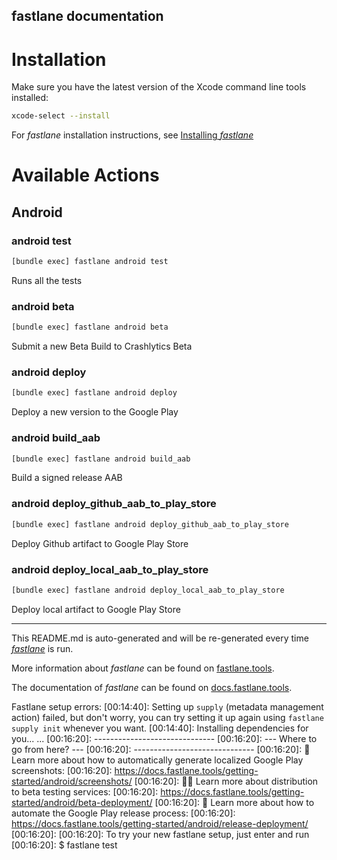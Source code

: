 fastlane documentation
----

# Installation

Make sure you have the latest version of the Xcode command line tools installed:

```sh
xcode-select --install
```

For _fastlane_ installation instructions, see [Installing _fastlane_](https://docs.fastlane.tools/#installing-fastlane)

# Available Actions

## Android

### android test

```sh
[bundle exec] fastlane android test
```

Runs all the tests

### android beta

```sh
[bundle exec] fastlane android beta
```

Submit a new Beta Build to Crashlytics Beta

### android deploy

```sh
[bundle exec] fastlane android deploy
```

Deploy a new version to the Google Play

### android build_aab

```sh
[bundle exec] fastlane android build_aab
```

Build a signed release AAB

### android deploy_github_aab_to_play_store

```sh
[bundle exec] fastlane android deploy_github_aab_to_play_store
```

Deploy Github artifact to Google Play Store

### android deploy_local_aab_to_play_store

```sh
[bundle exec] fastlane android deploy_local_aab_to_play_store
```

Deploy local artifact to Google Play Store

----

This README.md is auto-generated and will be re-generated every time [_fastlane_](https://fastlane.tools) is run.

More information about _fastlane_ can be found on [fastlane.tools](https://fastlane.tools).

The documentation of _fastlane_ can be found on [docs.fastlane.tools](https://docs.fastlane.tools).




Fastlane setup errors:
[00:14:40]: Setting up `supply` (metadata management action) failed, but don't worry, you can try setting it up again using `fastlane supply init` whenever you want.
[00:14:40]: Installing dependencies for you...
...
[00:16:20]: ------------------------------
[00:16:20]: --- Where to go from here? ---
[00:16:20]: ------------------------------
[00:16:20]: 📸  Learn more about how to automatically generate localized Google Play screenshots:
[00:16:20]:             https://docs.fastlane.tools/getting-started/android/screenshots/
[00:16:20]: 👩‍✈️  Learn more about distribution to beta testing services:
[00:16:20]:             https://docs.fastlane.tools/getting-started/android/beta-deployment/
[00:16:20]: 🚀  Learn more about how to automate the Google Play release process:
[00:16:20]:             https://docs.fastlane.tools/getting-started/android/release-deployment/
[00:16:20]:
[00:16:20]: To try your new fastlane setup, just enter and run
[00:16:20]: $ fastlane test





